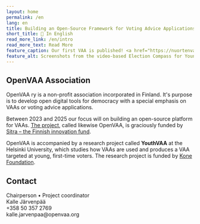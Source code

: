 ```yaml
---
layout: home
permalink: /en
lang: en
title: Building an Open-Source Framework for Voting Advice Applications <span class="addendum">🎯 Pilot for EU Elections in 2024</span>
short_title: 🏴󠁧󠁢󠁥󠁮󠁧󠁿 In English
read_more_link: /en/intro
read_more_text: Read More
feature_caption: Our first VAA is published! <a href="https://nuortenvaalikone.openvaa.org" target="_blank">The Election Compass for Young People</a> provides information using video.
feature_alt: Screenshots from the video-based Election Compass for Young People
---
```


## OpenVAA Association

OpenVAA ry is a non-profit association incorporated in Finland. It's purpose is to develop open digital tools for democracy with a special emphasis on VAAs or voting advice applications.

Between 2023 and 2025 our focus will on building an open-source platform for VAAs. [The project](/en/intro), called likewise OpenVAA, is graciously funded by [Sitra – the Finnish innovation fund](https://www.sitra.fi/en/topics/digital-power-and-democracy/).

OpenVAA is accompanied by a research project called **YouthVAA** at the Helsinki University, which studies how VAAs are used and produces a VAA targeted at young, first-time voters. The research project is funded by [Kone Foundation](https://koneensaatio.fi/en/).

## Contact

<p class="centered" markdown="1">
  Chairperson • Project coordinator<br>
  Kalle Järvenpää<br>
  +358 50 357 2769<br>
  kalle.jarvenpaa@openvaa.org
</p>